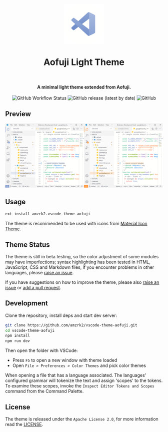<h1 align="center">
  <br />
  <img src="https://raw.githubusercontent.com/amzrk2/vscode-theme-aofuji/main/src/icon.png" alt="logo" width="128" />
  <br /><br />
  Aofuji Light Theme
  <br /><br />
</h1>

<h4 align="center">A minimal light theme extended from Aofuji.</h4>

<p align="center">
  <img alt="GitHub Workflow Status" src="https://img.shields.io/github/workflow/status/amzrk2/vscode-theme-aofuji/test">&nbsp;<img alt="GitHub release (latest by date)" src="https://img.shields.io/github/v/release/amzrk2/vscode-theme-aofuji">&nbsp;<img alt="GitHub" src="https://img.shields.io/github/license/amzrk2/vscode-theme-aofuji">
</p>

## Preview

<p align="center">
  <img alt="Preview" src="https://raw.githubusercontent.com/amzrk2/vscode-theme-aofuji/main/src/preview.png">
</p>

## Usage

```bash
ext install amzrk2.vscode-theme-aofuji
```

The theme is recommended to be used with icons from [Material Icon Theme](https://github.com/PKief/vscode-material-icon-theme).

## Theme Status

The theme is still in beta testing, so the color adjustment of some modules may have imperfections; syntax highlighting has been tested in HTML, JavaScript, CSS and Markdown files, if you encounter problems in other languages, please [raise an issue](https://github.com/amzrk2/vscode-theme-aofuji/issues).

If you have suggestions on how to improve the theme, please also [raise an issue](https://github.com/amzrk2/vscode-theme-aofuji/issues) or [add a pull request](https://github.com/amzrk2/vscode-theme-aofuji/pulls).

## Development

Clone the repository, install deps and start dev server:

```bash
git clone https://github.com/amzrk2/vscode-theme-aofuji.git
cd vscode-theme-aofuji
npm install
npm run dev
```

Then open the folder with VSCode:

- Press `F5` to open a new window with theme loaded
- Open `File > Preferences > Color Themes` and pick color themes

When opening a file that has a language associated. The languages' configured grammar will tokenize the text and assign 'scopes' to the tokens. To examine these scopes, invoke the `Inspect Editor Tokens and Scopes` command from the Command Palette.

## License

The theme is released under the `Apache License 2.0`, for more information read the [LICENSE](https://github.com/amzrk2/vscode-theme-aofuji/blob/main/LICENSE).
